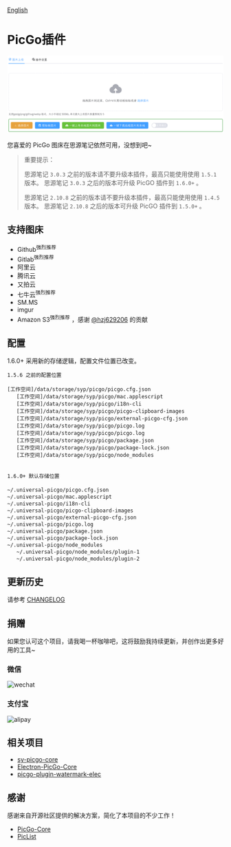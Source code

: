 [English](README.md)

# PicGo插件

![](./preview.png)

您喜爱的 PicGo 图床在思源笔记依然可用，没想到吧~

> 重要提示：
> 
> 思源笔记 `3.0.3` 之前的版本请不要升级本插件，最高只能使用使用 `1.5.1` 版本。 思源笔记 `3.0.3` 之后的版本可升级 PicGO 插件到 `1.6.0+` 。
> 
> 思源笔记 `2.10.8` 之前的版本请不要升级本插件，最高只能使用使用 `1.4.5` 版本。 思源笔记 `2.10.8` 之后的版本可升级 PicGO 插件到 `1.5.0+` 。

## 支持图床

- Github<sup>强烈推荐</sup>
- Gitlab<sup>强烈推荐</sup>
- 阿里云
- 腾讯云
- 又拍云
- 七牛云<sup>强烈推荐</sup>
- SM.MS
- imgur
- Amazon S3<sup>强烈推荐</sup> ，感谢 [@hzj629206](https://github.com/hzj629206) 的贡献

## 配置

1.6.0+ 采用新的存储逻辑，配置文件位置已改变。

```
1.5.6 之前的配置位置

[工作空间]/data/storage/syp/picgo/picgo.cfg.json
   [工作空间]/data/storage/syp/picgo/mac.applescript
   [工作空间]/data/storage/syp/picgo/i18n-cli
   [工作空间]/data/storage/syp/picgo/picgo-clipboard-images
   [工作空间]/data/storage/syp/picgo/external-picgo-cfg.json
   [工作空间]/data/storage/syp/picgo/picgo.log
   [工作空间]/data/storage/syp/picgo/picgo.log
   [工作空间]/data/storage/syp/picgo/package.json
   [工作空间]/data/storage/syp/picgo/package-lock.json
   [工作空间]/data/storage/syp/picgo/node_modules


1.6.0+ 默认存储位置

~/.universal-picgo/picgo.cfg.json
~/.universal-picgo/mac.applescript
~/.universal-picgo/i18n-cli
~/.universal-picgo/picgo-clipboard-images
~/.universal-picgo/external-picgo-cfg.json
~/.universal-picgo/picgo.log
~/.universal-picgo/package.json
~/.universal-picgo/package-lock.json
~/.universal-picgo/node_modules
   ~/.universal-picgo/node_modules/plugin-1
   ~/.universal-picgo/node_modules/plugin-2
```

## 更新历史

请参考 [CHANGELOG](https://github.com/terwer/siyuan-plugin-picgo/blob/main/CHANGELOG.md)

## 捐赠

如果您认可这个项目，请我喝一杯咖啡吧，这将鼓励我持续更新，并创作出更多好用的工具~

### 微信

<div>
<img src="https://static-rs-terwer.oss-cn-beijing.aliyuncs.com/donate/wechat.jpg" alt="wechat" style="width:280px;height:375px;" />
</div>

### 支付宝

<div>
<img src="https://static-rs-terwer.oss-cn-beijing.aliyuncs.com/donate/alipay.jpg" alt="alipay" style="width:280px;height:375px;" />
</div>

## 相关项目

- [sy-picgo-core](https://github.com/terwer/sy-picgo-core)
- [Electron-PicGo-Core](https://github.com/terwer/Electron-PicGo-Core)
- [picgo-plugin-watermark-elec](https://github.com/terwer/picgo-plugin-watermark-elec)

## 感谢

感谢来自开源社区提供的解决方案，简化了本项目的不少工作！

- [PicGo-Core](https://github.com/PicGo/PicGo-Core)
- [PicList](https://github.com/Kuingsmile/PicList)